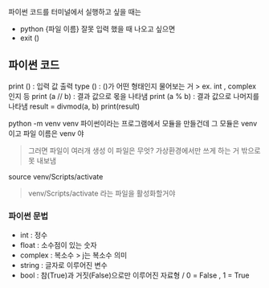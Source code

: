 파이썬 코드를 터미널에서 실행하고 싶을 때는
-  python {파일 이름}
잘못 입력 했을 때 나오고 싶으면
- exit ()

## 파이썬 코드
print () : 입력 값 출력
type () : ()가 어떤 형태인지 물어보는 거 > ex. int , complex 인지 등
print (a // b) : 결과 값으로 몫을 나타냄
print (a % b) : 결과 값으로 나머지를 나타냄 
result = divmod(a, b)
print(result)

python -m venv venv
파이썬이라는 프로그램에서 모듈을 만들건데 그 모듈은 venv이고 파일 이름은 venv 야
> 그러면 파일이 여러개 생성 
> 이 파일은 무엇? 가상환경에서만 쓰게 하는 거 밖으로 못 내보냄

 source venv/Scripts/activate
 > venv/Scripts/activate 라는 파일을 활성화할거야


### 파이썬 문법
- int : 정수
- float : 소수점이 있는 숫자
- complex : 복소수 > j는 복소수 의미
- string : 글자로 이루어진 변수
- bool : 참(True)과 거짓(False)으로만 이루어진 자료형 / 0 = False , 1 = True
